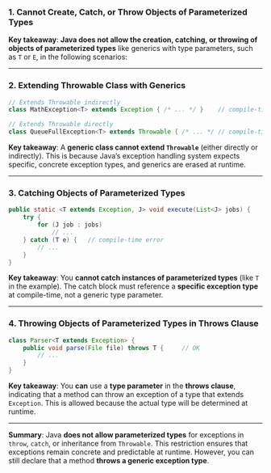 ### **1. Cannot Create, Catch, or Throw Objects of Parameterized Types**

**Key takeaway**: **Java does not allow the creation, catching, or throwing of objects of parameterized types** like generics with type parameters, such as `T` or `E`, in the following scenarios:

---

### **2. Extending Throwable Class with Generics**

```java
// Extends Throwable indirectly
class MathException<T> extends Exception { /* ... */ }    // compile-time error

// Extends Throwable directly
class QueueFullException<T> extends Throwable { /* ... */ // compile-time error
```

**Key takeaway**: A **generic class cannot extend `Throwable`** (either directly or indirectly). This is because Java’s exception handling system expects specific, concrete exception types, and generics are erased at runtime.

---

### **3. Catching Objects of Parameterized Types**

```java
public static <T extends Exception, J> void execute(List<J> jobs) {
    try {
        for (J job : jobs)
            // ...
    } catch (T e) {   // compile-time error
        // ...
    }
}
```

**Key takeaway**: You **cannot catch instances of parameterized types** (like `T` in the example). The catch block must reference a **specific exception type** at compile-time, not a generic type parameter.

---

### **4. Throwing Objects of Parameterized Types in Throws Clause**

```java
class Parser<T extends Exception> {
    public void parse(File file) throws T {     // OK
        // ...
    }
}
```

**Key takeaway**: You **can** use a **type parameter** in the **throws clause**, indicating that a method can throw an exception of a type that extends `Exception`. This is allowed because the actual type will be determined at runtime.

---

**Summary**: Java **does not allow parameterized types** for exceptions in `throw`, `catch`, or inheritance from `Throwable`. This restriction ensures that exceptions remain concrete and predictable at runtime. However, you can still declare that a method **throws a generic exception type**.
